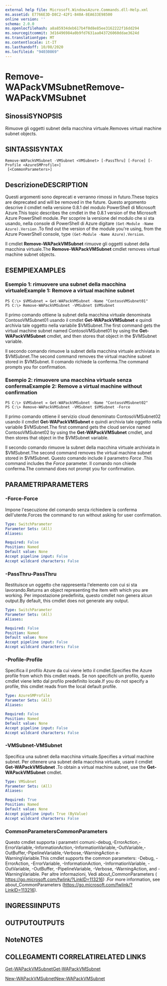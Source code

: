 ```yaml
---
external help file: Microsoft.WindowsAzure.Commands.dll-Help.xml
ms.assetid: E7766E3D-D8C2-42F1-840A-8EA633E98500
online version: ''
schema: 2.0.0
ms.openlocfilehash: a8a85934deb617b4f0d8e85ee3162222f16dd294
ms.sourcegitcommit: 3d16496984a0b9fd7631aa043726060ddae3624d
ms.translationtype: MT
ms.contentlocale: it-IT
ms.lasthandoff: 10/08/2020
ms.locfileid: "94030869"
---
```

# <span data-ttu-id="388d0-101">Remove-WAPackVMSubnet</span><span class="sxs-lookup"><span data-stu-id="388d0-101">Remove-WAPackVMSubnet</span></span>

## <span data-ttu-id="388d0-102">Sinossi</span><span class="sxs-lookup"><span data-stu-id="388d0-102">SYNOPSIS</span></span>
<span data-ttu-id="388d0-103">Rimuove gli oggetti subnet della macchina virtuale.</span><span class="sxs-lookup"><span data-stu-id="388d0-103">Removes virtual machine subnet objects.</span></span>

## <span data-ttu-id="388d0-104">SINTASSI</span><span class="sxs-lookup"><span data-stu-id="388d0-104">SYNTAX</span></span>

```
Remove-WAPackVMSubnet -VMSubnet <VMSubnet> [-PassThru] [-Force] [-Profile <AzureSMProfile>]
 [<CommonParameters>]
```

## <span data-ttu-id="388d0-105">Descrizione</span><span class="sxs-lookup"><span data-stu-id="388d0-105">DESCRIPTION</span></span>
<span data-ttu-id="388d0-106">Questi argomenti sono deprecati e verranno rimossi in futuro.</span><span class="sxs-lookup"><span data-stu-id="388d0-106">These topics are deprecated and will be removed in the future.</span></span>
<span data-ttu-id="388d0-107">Questo argomento descrive il cmdlet nella versione 0.8.1 del modulo PowerShell di Microsoft Azure.</span><span class="sxs-lookup"><span data-stu-id="388d0-107">This topic describes the cmdlet in the 0.8.1 version of the Microsoft Azure PowerShell module.</span></span>
<span data-ttu-id="388d0-108">Per scoprire la versione del modulo che si sta usando, nella console di PowerShell di Azure digitare `(Get-Module -Name Azure).Version` .</span><span class="sxs-lookup"><span data-stu-id="388d0-108">To find out the version of the module you're using, from the Azure PowerShell console, type `(Get-Module -Name Azure).Version`.</span></span>

<span data-ttu-id="388d0-109">Il cmdlet **Remove-WAPackVMSubnet** rimuove gli oggetti subnet della macchina virtuale.</span><span class="sxs-lookup"><span data-stu-id="388d0-109">The **Remove-WAPackVMSubnet** cmdlet removes virtual machine subnet objects.</span></span>

## <span data-ttu-id="388d0-110">ESEMPI</span><span class="sxs-lookup"><span data-stu-id="388d0-110">EXAMPLES</span></span>

### <span data-ttu-id="388d0-111">Esempio 1: rimuovere una subnet della macchina virtuale</span><span class="sxs-lookup"><span data-stu-id="388d0-111">Example 1: Remove a virtual machine subnet</span></span>
```
PS C:\> $VMSubnet = Get-WAPackVMSubnet -Name "ContosoVMSubnet01"
PS C:\> Remove-WAPackVMSubnet -VMSubnet $VMSubnet
```

<span data-ttu-id="388d0-112">Il primo comando ottiene la subnet della macchina virtuale denominata ContosoVMSubnet01 usando il cmdlet **Get-WAPackVMSubnet** e quindi archivia tale oggetto nella variabile $VMSubnet.</span><span class="sxs-lookup"><span data-stu-id="388d0-112">The first command gets the virtual machine subnet named ContosoVMSubnet01 by using the **Get-WAPackVMSubnet** cmdlet, and then stores that object in the $VMSubnet variable.</span></span>

<span data-ttu-id="388d0-113">Il secondo comando rimuove la subnet della macchina virtuale archiviata in $VMSubnet.</span><span class="sxs-lookup"><span data-stu-id="388d0-113">The second command removes the virtual machine subnet stored in $VMSubnet.</span></span>
<span data-ttu-id="388d0-114">Il comando richiede la conferma.</span><span class="sxs-lookup"><span data-stu-id="388d0-114">The command prompts you for confirmation.</span></span>

### <span data-ttu-id="388d0-115">Esempio 2: rimuovere una macchina virtuale senza conferma</span><span class="sxs-lookup"><span data-stu-id="388d0-115">Example 2: Remove a virtual machine without confirmation</span></span>
```
PS C:\> $VMSubnet = Get-WAPackVMSubnet -Name "ContosoVMSubnet02"
PS C:\> Remove-WAPackVMSubnet -VMSubnet $VMSubnet -Force
```

<span data-ttu-id="388d0-116">Il primo comando ottiene il servizio cloud denominato ContosoVMSubnet02 usando il cmdlet **Get-WAPackVMSubnet** e quindi archivia tale oggetto nella variabile $VMSubnet.</span><span class="sxs-lookup"><span data-stu-id="388d0-116">The first command gets the cloud service named ContosoVMSubnet02 by using the **Get-WAPackVMSubnet** cmdlet, and then stores that object in the $VMSubnet variable.</span></span>

<span data-ttu-id="388d0-117">Il secondo comando rimuove la subnet della macchina virtuale archiviata in $VMSubnet.</span><span class="sxs-lookup"><span data-stu-id="388d0-117">The second command removes the virtual machine subnet stored in $VMSubnet.</span></span>
<span data-ttu-id="388d0-118">Questo comando include il parametro *Force* .</span><span class="sxs-lookup"><span data-stu-id="388d0-118">This command includes the *Force* parameter.</span></span>
<span data-ttu-id="388d0-119">Il comando non chiede conferma.</span><span class="sxs-lookup"><span data-stu-id="388d0-119">The command does not prompt you for confirmation.</span></span>

## <span data-ttu-id="388d0-120">PARAMETRI</span><span class="sxs-lookup"><span data-stu-id="388d0-120">PARAMETERS</span></span>

### <span data-ttu-id="388d0-121">-Force</span><span class="sxs-lookup"><span data-stu-id="388d0-121">-Force</span></span>
<span data-ttu-id="388d0-122">Impone l'esecuzione del comando senza richiedere la conferma dell'utente.</span><span class="sxs-lookup"><span data-stu-id="388d0-122">Forces the command to run without asking for user confirmation.</span></span>

```yaml
Type: SwitchParameter
Parameter Sets: (All)
Aliases:

Required: False
Position: Named
Default value: None
Accept pipeline input: False
Accept wildcard characters: False
```

### <span data-ttu-id="388d0-123">-PassThru</span><span class="sxs-lookup"><span data-stu-id="388d0-123">-PassThru</span></span>
<span data-ttu-id="388d0-124">Restituisce un oggetto che rappresenta l'elemento con cui si sta lavorando.</span><span class="sxs-lookup"><span data-stu-id="388d0-124">Returns an object representing the item with which you are working.</span></span>
<span data-ttu-id="388d0-125">Per impostazione predefinita, questo cmdlet non genera alcun output.</span><span class="sxs-lookup"><span data-stu-id="388d0-125">By default, this cmdlet does not generate any output.</span></span>

```yaml
Type: SwitchParameter
Parameter Sets: (All)
Aliases:

Required: False
Position: Named
Default value: None
Accept pipeline input: False
Accept wildcard characters: False
```

### <span data-ttu-id="388d0-126">-Profile</span><span class="sxs-lookup"><span data-stu-id="388d0-126">-Profile</span></span>
<span data-ttu-id="388d0-127">Specifica il profilo Azure da cui viene letto il cmdlet.</span><span class="sxs-lookup"><span data-stu-id="388d0-127">Specifies the Azure profile from which this cmdlet reads.</span></span>
<span data-ttu-id="388d0-128">Se non specifichi un profilo, questo cmdlet viene letto dal profilo predefinito locale.</span><span class="sxs-lookup"><span data-stu-id="388d0-128">If you do not specify a profile, this cmdlet reads from the local default profile.</span></span>

```yaml
Type: AzureSMProfile
Parameter Sets: (All)
Aliases:

Required: False
Position: Named
Default value: None
Accept pipeline input: False
Accept wildcard characters: False
```

### <span data-ttu-id="388d0-129">-VMSubnet</span><span class="sxs-lookup"><span data-stu-id="388d0-129">-VMSubnet</span></span>
<span data-ttu-id="388d0-130">Specifica una subnet della macchina virtuale.</span><span class="sxs-lookup"><span data-stu-id="388d0-130">Specifies a virtual machine subnet.</span></span>
<span data-ttu-id="388d0-131">Per ottenere una subnet della macchina virtuale, usare il cmdlet **Get-WAPackVMSubnet** .</span><span class="sxs-lookup"><span data-stu-id="388d0-131">To obtain a virtual machine subnet, use the **Get-WAPackVMSubnet** cmdlet.</span></span>

```yaml
Type: VMSubnet
Parameter Sets: (All)
Aliases:

Required: True
Position: Named
Default value: None
Accept pipeline input: True (ByValue)
Accept wildcard characters: False
```

### <span data-ttu-id="388d0-132">CommonParameters</span><span class="sxs-lookup"><span data-stu-id="388d0-132">CommonParameters</span></span>
<span data-ttu-id="388d0-133">Questo cmdlet supporta i parametri comuni:-debug,-ErrorAction,-ErrorVariable,-InformationAction,-InformationVariable,-OutVariable,-OutBuffer,-PipelineVariable,-Verbose,-WarningAction e-WarningVariable.</span><span class="sxs-lookup"><span data-stu-id="388d0-133">This cmdlet supports the common parameters: -Debug, -ErrorAction, -ErrorVariable, -InformationAction, -InformationVariable, -OutVariable, -OutBuffer, -PipelineVariable, -Verbose, -WarningAction, and -WarningVariable.</span></span> <span data-ttu-id="388d0-134">Per altre informazioni, Vedi about_CommonParameters ( https://go.microsoft.com/fwlink/?LinkID=113216) .</span><span class="sxs-lookup"><span data-stu-id="388d0-134">For more information, see about_CommonParameters (https://go.microsoft.com/fwlink/?LinkID=113216).</span></span>

## <span data-ttu-id="388d0-135">INGRESSI</span><span class="sxs-lookup"><span data-stu-id="388d0-135">INPUTS</span></span>

## <span data-ttu-id="388d0-136">OUTPUT</span><span class="sxs-lookup"><span data-stu-id="388d0-136">OUTPUTS</span></span>

## <span data-ttu-id="388d0-137">Note</span><span class="sxs-lookup"><span data-stu-id="388d0-137">NOTES</span></span>

## <span data-ttu-id="388d0-138">COLLEGAMENTI CORRELATI</span><span class="sxs-lookup"><span data-stu-id="388d0-138">RELATED LINKS</span></span>

[<span data-ttu-id="388d0-139">Get-WAPackVMSubnet</span><span class="sxs-lookup"><span data-stu-id="388d0-139">Get-WAPackVMSubnet</span></span>](./Get-WAPackVMSubnet.md)

[<span data-ttu-id="388d0-140">New-WAPackVMSubnet</span><span class="sxs-lookup"><span data-stu-id="388d0-140">New-WAPackVMSubnet</span></span>](./New-WAPackVMSubnet.md)


